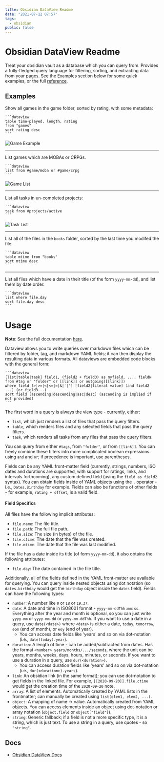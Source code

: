 ```yaml
---
title: Obsidian DataView Readme
date: "2021-07-12 07:57"
tags:
  - obsidian
public: false
---
```


# Obsidian DataView Readme

Treat your obsidian vault as a database which you can query from. Provides a fully-fledged query language for filtering, sorting, and extracting data from your pages. See the Examples section below for some quick examples, or the full [reference](https://blacksmithgu.github.io/obsidian-dataview/).

## Examples

Show all games in the game folder, sorted by rating, with some metadata:

````
```dataview
table time-played, length, rating
from "games"
sort rating desc
```
````

![Game Example](docs/static/images/game.png)

---

List games which are MOBAs or CRPGs.

````
```dataview
list from #game/moba or #game/crpg
```
````

![Game List](docs/static/images/game-list.png)

---

List all tasks in un-completed projects:

````
```dataview
task from #projects/active
```
````

![Task List](docs/static/images/project-task.png)

---

List all of the files in the `books` folder, sorted by the last time you modifed the file:

````
```dataview
table mtime from "books"
sort mtime desc
```
````

---

List all files which have a date in their title (of the form `yyyy-mm-dd`), and list them by date order.

````
```dataview
list where file.day
sort file.day desc
```
````

# Usage

**Note**: See the full documentation [here](https://blacksmithgu.github.io/obsidian-dataview/).

Dataview allows you to write queries over markdown files which can be filtered by folder, tag, and markdown YAML fields; it can then display the resulting data in various formats. All dataviews are embedded code blocks with the general form:

````
```dataview
[list|table|task] field1, (field2 + field3) as myfield, ..., fieldN
from #tag or "folder" or [[link]] or outgoing([[link]])
where field [>|>=|<|<=|=|&|'|'] [field2|literal value] (and field2 ...) (or field3...)
sort field [ascending|descending|asc|desc] (ascending is implied if not provided)
```
````

The first word in a query is always the view type - currently, either:

* `list`, which just renders a list of files that pass the query filters.
* `table`, which renders files and any selected fields that pass the query filters.
* `task`, which renders all tasks from any files that pass the query filters.

You can query from either `#tags`, from `"folder"`, or from `[[link]]`. You can freely combine these filters into more complicated boolean expressions using `and` and `or`; if precedence is important, use parentheses.

Fields can be any YAML front-matter field (currently, strings, numbers, ISO dates and durations are supported, with support for ratings, links, and intervals forthcoming), any custom defined field (using the `field as field2` syntax). You can obtain fields inside of YAML objects using the `.` operator - i.e., `Dates.Birthday` for example. Fields can also be functions of other fields - for example, `rating + offset`, is a valid field.

#### Field Specifics

All files have the following implicit attributes:

* `file.name`: The file title.
* `file.path`: The full file path.
* `file.size`: The size (in bytes) of the file.
* `file.ctime`: The date that the file was created.
* `file.mtime`: The date that the file was last modified.

If the file has a date inside its title (of form `yyyy-mm-dd`), it also obtains the following attributes:

* `file.day`: The date contained in the file title.

Additionally, all of the fields defined in the YAML front-matter are available for querying. You can query inside nested objects using dot notation (so `dates.birthday` would get the `birthday` object inside the `dates` field). Fields can have the following types:

* `number`: A number like `0` or `18` or `19.37`.
* `date`: A date and time in ISO8601 format - `yyyy-mm-ddThh:mm:ss`. Everything after the year and month is optional, so
  you can just write `yyyy-mm` or `yyyy-mm-dd` or `yyyy-mm-ddThh`. If you want to use a date in a query, use
  `date(<date>)` where `<date>` is either a date, `today`, `tomorrow`, `eom` (end of month), or `eoy` (end of year).
  * You can access date fields like 'years' and so on via dot-notation (i.e., `date(today).year`).
* `duration`: A length of time - can be added/subtracted from dates. Has the format `<number> years/months/.../seconds`,
  where the unit can be years, months, weeks, days, hours, minutes, or seconds. If you want to use a duration in a
  query, use `dur(<duration>)`.
  * You can access duration fields like 'years' and so on via dot-notation (i.e., `dur(<duration>).years`).
* `link`: An obsidian link (in the same format); you can use dot-notation to get fields in the linked file. For example,
  `[[2020-09-20]].file.ctime` would get the creation time of the `2020-09-20` note.
* `array`: A list of elements. Automatically created by YAML lists in the frontmatter; can manually be created using
  `list(elem1, elem2, ...)`.
* `object`: A mapping of name -> value. Automatically created from YAML objects. You can access elements inside an
  object using dot-notation or array notation (`object.field` or `object["field"]`).
* `string`: Generic fallback; if a field is not a more specific type, it is a string, which is just text. To use a string in a query, use quotes - so `"string"`.

## Docs

* [Obsidian DataView Docs](Obsidian%20DataView%20Docs.md)
